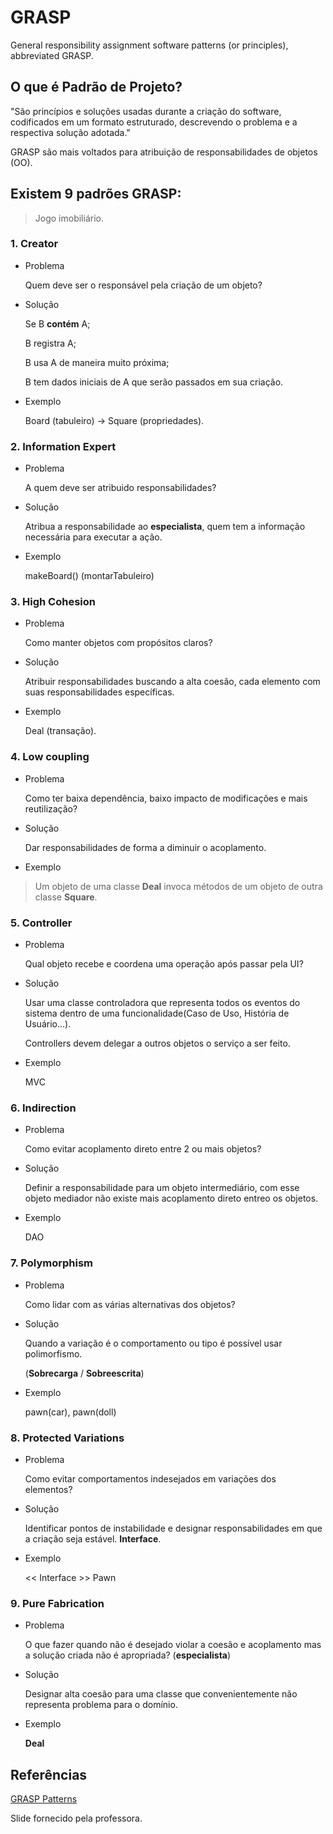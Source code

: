 # GRASP

General responsibility assignment software patterns (or principles),
abbreviated GRASP.

## O que é Padrão de Projeto?

"São princípios e soluções usadas durante a criação do software, codificados
em um formato estruturado, descrevendo o problema e a respectiva solução
adotada."

GRASP são mais voltados para atribuição de responsabilidades de objetos (OO).

## Existem 9 padrões GRASP:

> Jogo imobiliário.

### 1. Creator

* Problema

	Quem deve ser o responsável pela criação de um objeto?

* Solução

	Se B **contém** A;

	B registra A;

	B usa A de maneira muito próxima;

	B tem dados iniciais de A que serão passados em sua criação.

* Exemplo

	Board (tabuleiro) -> Square (propriedades).

### 2. Information Expert

* Problema

	A quem deve ser atribuido responsabilidades?

* Solução

	Atribua a responsabilidade ao **especialista**, quem tem a informação
necessária para executar a ação.

* Exemplo

	makeBoard() (montarTabuleiro)

### 3. High Cohesion

* Problema

	Como manter objetos com propósitos claros?

* Solução

	Atribuir responsabilidades buscando a alta coesão, cada elemento com suas
responsabilidades específicas.

* Exemplo

	Deal (transação).

### 4. Low coupling

* Problema

	Como ter baixa dependência, baixo impacto de modificações e mais
reutilização?

* Solução

	Dar responsabilidades de forma a diminuir o acoplamento.

* Exemplo

> Um objeto de uma classe **Deal** invoca métodos de um objeto de outra classe **Square**.

### 5. Controller

* Problema

	Qual objeto recebe e coordena uma operação após passar pela UI?

* Solução

	Usar uma classe controladora que representa todos os eventos do sistema
dentro de uma funcionalidade(Caso de Uso, História de Usuário...).

	Controllers devem delegar a outros objetos o serviço a ser feito.

* Exemplo

	MVC

### 6. Indirection

* Problema

	Como evitar acoplamento direto entre 2 ou mais objetos?

* Solução

	Definir a responsabilidade para um objeto intermediário, com esse objeto
mediador não existe mais acoplamento direto entreo os objetos.

* Exemplo

	DAO

### 7. Polymorphism

* Problema

	Como lidar com as várias alternativas dos objetos?

* Solução

	Quando a variação é o comportamento ou tipo é possível usar polimorfismo.

	(**Sobrecarga** / **Sobreescrita**)

* Exemplo

	pawn(car), pawn(doll)

### 8. Protected Variations

* Problema

	Como evitar comportamentos indesejados em variações dos elementos?

* Solução

	Identificar pontos de instabilidade e designar responsabilidades em que a
criação seja estável. **Interface**.

* Exemplo


	<< Interface >> Pawn

### 9. Pure Fabrication

* Problema

	O que fazer quando não é desejado violar a coesão e acoplamento mas a
solução criada não é apropriada? (**especialista**)

* Solução

	Designar alta coesão para uma classe que convenientemente não representa
problema para o domínio.

* Exemplo

	**Deal**


## Referências

[GRASP Patterns](https://www.google.com.br/url?sa=t&rct=j&q=&esrc=s&source=web&cd=4&ved=0ahUKEwi55oHxrZHTAhUBNJAKHYcBApgQFgg5MAM&url=https%3A%2F%2Fwww.cs.colorado.edu%2F~kena%2Fclasses%2F5448%2Ff12%2Fpresentation-materials%2Fduncan.pdf&usg=AFQjCNGvjZdE_Aw_4nopKvFf3enXCRb31g&sig2=M8Y1-qwOpWSeYTHgSRYm0w)

Slide fornecido pela professora.
